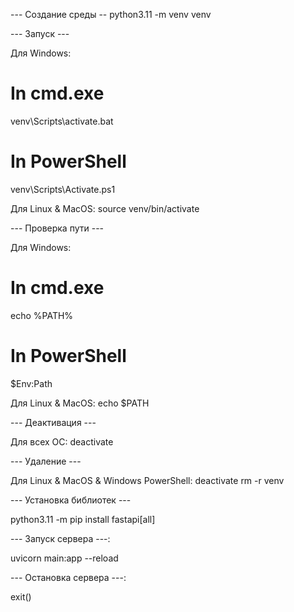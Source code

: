 --- Создание среды --
python3.11 -m venv venv

--- Запуск ---

Для Windows: 
# In cmd.exe
venv\Scripts\activate.bat
# In PowerShell
venv\Scripts\Activate.ps1

Для Linux & MacOS:
source venv/bin/activate

--- Проверка пути ---

Для Windows:
# In cmd.exe
echo %PATH%
# In PowerShell
$Env:Path

Для Linux & MacOS:
echo $PATH

--- Деактивация ---

Для всех ОС:
deactivate

--- Удаление ---

Для Linux & MacOS & Windows PowerShell:
deactivate
rm -r venv

--- Установка библиотек ---

python3.11 -m pip install fastapi[all]

--- Запуск сервера ---:

uvicorn main:app --reload

--- Остановка сервера ---:

exit()